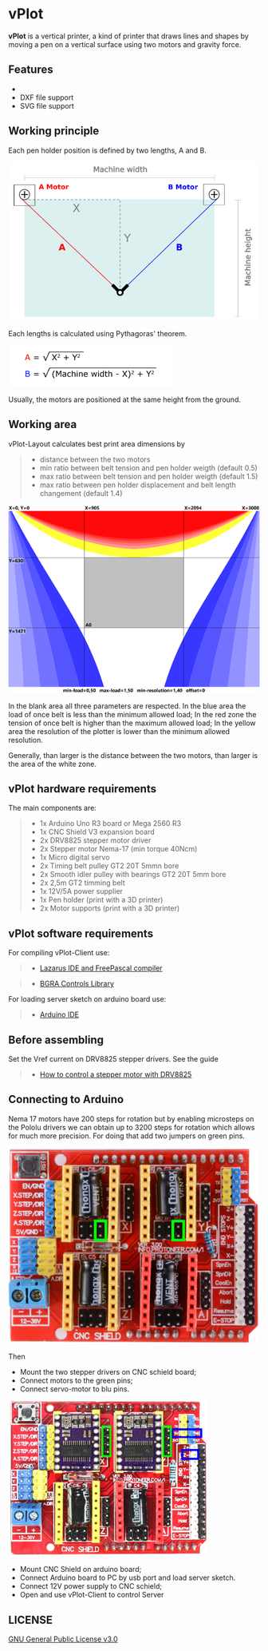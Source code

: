 # **vPlot**

**vPlot** is a vertical printer, a kind of printer that draws lines and shapes by moving a pen on a vertical surface using two motors and gravity force.

## **Features**

- 
- DXF file support
- SVG file support


## **Working principle**

Each pen holder position is defined by two lengths, A and B.

![Layout](doc/layout.png)

Each lengths is calculated using Pythagoras' theorem.

![Equations](doc/equations.png)

Usually, the motors are positioned at the same height from the ground.

## **Working area**

vPlot-Layout calculates best print area dimensions by

>- distance between the two motors
>- min ratio between belt tension and pen holder weigth (default 0.5)
>- max ratio between belt tension and pen holder weigth (default 1.5)
>- max ratio between pen holder displacement and belt length changement (default 1.4)

![Loads](doc/loads.png)

In the blank area all three parameters are respected. In the blue area the load of once belt is less than the minimum allowed load; In the red zone the tension of once belt is higher than the maximum allowed load; In the yellow area the resolution of the plotter is lower than the minimum allowed resolution.

Generally, than larger is the distance between the two motors, than larger is the area of ​​the white zone.

## **vPlot hardware requirements**

The main components are:

>- 1x Arduino Uno R3 board or Mega 2560 R3
>- 1x CNC Shield V3 expansion board
>- 2x DRV8825 stepper motor driver 
>- 2x Stepper motor Nema-17 (min torque 40Ncm)
>- 1x Micro digital servo 
>- 2x Timing belt pulley GT2 20T 5mmn bore
>- 2x Smooth idler pulley with bearings GT2 20T 5mm bore
>- 2x 2,5m GT2 timming belt 
>- 1x 12V/5A power supplier 
>- 1x Pen holder (print with a 3D printer)
>- 2x Motor supports (print with a 3D printer)

## **vPlot software requirements**

For compiling vPlot-Client use:  

>- [Lazarus IDE and FreePascal compiler](https://www.lazarus-ide.org/index.php?page=downloads)

>- [BGRA Controls Library](https://bgrabitmap.github.io/)

For loading server sketch on arduino board use:

>- [Arduino IDE](https://www.arduino.cc/en/Main/Software)


## **Before assembling**

Set the Vref current on DRV8825 stepper drivers. See the guide

>- [How to control a stepper motor with DRV8825](https://www.makerguides.com/drv8825-stepper-motor-driver-arduino-tutorial/)

## **Connecting to Arduino**

Nema 17 motors have 200 steps for rotation but by enabling microsteps on the Pololu drivers we can obtain up to 3200 steps for rotation which allows for much more precision. For doing that add two jumpers on green pins.

[![microsteps](doc/jumper.png)](https://) 

Then
- Mount the two stepper drivers on CNC schield board;
- Connect motors to the green pins;  
- Connect servo-motor to blu pins.

[![wiring](doc/wiring.png)](https://) 

- Mount CNC Shield on arduino board;
- Connect Arduino board to PC by usb port and load server sketch.
- Connect 12V power supply to CNC schield;
- Open and use vPlot-Client to control Server

## **LICENSE**

[GNU General Public License v3.0](LICENSE)